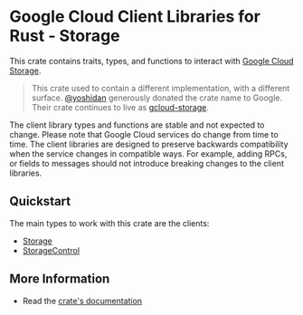 # Google Cloud Client Libraries for Rust - Storage

This crate contains traits, types, and functions to interact with
[Google Cloud Storage].

> This crate used to contain a different implementation, with a different
> surface. [@yoshidan](https://github.com/yoshidan) generously donated the crate
> name to Google. Their crate continues to live as [gcloud-storage].

The client library types and functions are stable and not expected to change.
Please note that Google Cloud services do change from time to time. The client
libraries are designed to preserve backwards compatibility when the service
changes in compatible ways. For example, adding RPCs, or fields to messages
should not introduce breaking changes to the client libraries.

## Quickstart

The main types to work with this crate are the clients:

- [Storage]
- [StorageControl]

## More Information

- Read the
  [crate's documentation](https://docs.rs/google-cloud-storage/latest/google-cloud-storage)

[gcloud-storage]: https://crates.io/crates/gcloud-storage
[google cloud storage]: https://cloud.google.com/storage
[storage]: https://docs.rs/google-cloud-storage/latest/google_cloud_storage/client/struct.Storage.html
[storagecontrol]: https://docs.rs/google-cloud-storage/latest/google_cloud_storage/client/struct.StorageControl.html
